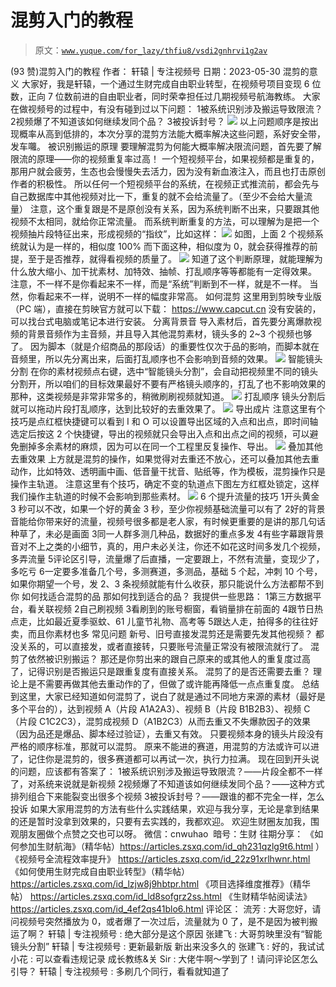 # 混剪入门的教程

> 原文：[`www.yuque.com/for_lazy/thfiu8/vsdi2gnhrvi1g2av`](https://www.yuque.com/for_lazy/thfiu8/vsdi2gnhrvi1g2av)

<ne-h2 id="1368bebe" data-lake-id="1368bebe"><ne-heading-ext><ne-heading-anchor></ne-heading-anchor><ne-heading-fold></ne-heading-fold></ne-heading-ext><ne-heading-content><ne-text id="uce92587d">(93 赞)混剪入门的教程</ne-text></ne-heading-content></ne-h2> <ne-p id="u5c8937bb" data-lake-id="u5c8937bb"><ne-text id="u287ff2ba">作者： 轩辕 | 专注视频号</ne-text></ne-p> <ne-p id="ubadf63e9" data-lake-id="ubadf63e9"><ne-text id="u48c0fb53">日期：2023-05-30</ne-text></ne-p> <ne-h1 id="f8fa5b84" data-lake-id="f8fa5b84"><ne-heading-ext><ne-heading-anchor></ne-heading-anchor><ne-heading-fold></ne-heading-fold></ne-heading-ext><ne-heading-content><ne-text id="uea7b17d5">混剪的意义</ne-text></ne-heading-content></ne-h1> <ne-p id="u8702e670" data-lake-id="u8702e670"><ne-text id="u4d11f98d">大家好，我是轩辕，一个通过生财完成自由职业转型，在视频号项目变现 6 位数，正向 7 位数前进的自由职业者，同时荣幸担任过几期视频号航海教练。</ne-text></ne-p> <ne-p id="u5168effd" data-lake-id="u5168effd"><ne-text id="u314b8307">大家在做视频号的过程中，有没有碰到过以下问题：</ne-text></ne-p> <ne-oli index-type="0"><ne-oli-i>1</ne-oli-i><ne-oli-c class="ne-oli-content" id="ude3ba4b6" data-lake-id="ude3ba4b6"><ne-text id="u17d26d4a" ne-bold="true">被系统识别涉及搬运导致限流？</ne-text></ne-oli-c></ne-oli> <ne-oli index-type="0"><ne-oli-i>2</ne-oli-i><ne-oli-c class="ne-oli-content" id="u60166ab7" data-lake-id="u60166ab7"><ne-text id="u11bc9bb5" ne-bold="true">视频爆了不知道该如何继续发同个品？</ne-text></ne-oli-c></ne-oli> <ne-oli index-type="0"><ne-oli-i>3</ne-oli-i><ne-oli-c class="ne-oli-content" id="ueadfeac9" data-lake-id="ueadfeac9"><ne-text id="uc00aaaad" ne-bold="true">被投诉封号？</ne-text></ne-oli-c></ne-oli> <ne-p id="ucd7113e9" data-lake-id="ucd7113e9"><ne-card data-card-name="image" data-card-type="inline" id="PfUbz" data-event-boundary="card">![](img/c63b7b673764b8bfd7df2282559a9c4e.png)</ne-card></ne-p> <ne-p id="u15becb78" data-lake-id="u15becb78"><ne-text id="ucd5537d2">以上问题顺序是按出现概率从高到低排的，本次分享的混剪方法能大概率解决这些问题，系好安全带，发车囖。</ne-text></ne-p> <ne-h1 id="554138fd" data-lake-id="554138fd"><ne-heading-ext><ne-heading-anchor></ne-heading-anchor><ne-heading-fold></ne-heading-fold></ne-heading-ext><ne-heading-content><ne-text id="ub809d829">被识别搬运的原理</ne-text></ne-heading-content></ne-h1> <ne-p id="u65daebde" data-lake-id="u65daebde"><ne-text id="u0e23bec2">要理解混剪为何能大概率解决限流问题，首先要了解限流的原理——</ne-text><ne-text id="u75392d6a" ne-bold="true">你的视频重复率过高！</ne-text></ne-p> <ne-p id="u466a4bf0" data-lake-id="u466a4bf0"><ne-text id="ueaa9fc07">一个短视频平台，如果视频都是重复的，那用户就会疲劳，生态也会慢慢失去活力，因为没有新血液注入，而且也打击原创作者的积极性。</ne-text></ne-p> <ne-p id="uda9e24a5" data-lake-id="uda9e24a5"><ne-text id="uad073de8" ne-bold="true">所以任何一个短视频平台的系统，在视频正式推流前，都会先与自己数据库中其他视频对比一下，重复的就不会给流量了。（至少不会给大量流量）</ne-text></ne-p> <ne-p id="u17ea02d2" data-lake-id="u17ea02d2"><ne-text id="u3c1bc617" ne-bold="true">注意，这个重复跟是不是原创没有关系，因为系统判断不出来，只要跟其他视频不太相同，就给你正常流量。</ne-text></ne-p> <ne-p id="ub901f6e8" data-lake-id="ub901f6e8"><ne-text id="uc4c2e759">而系统判断重复的方法，可以理解为是把一个视频抽片段特征出来，形成视频的“指纹”，比如这样：</ne-text></ne-p> <ne-p id="u65430749" data-lake-id="u65430749"><ne-card data-card-name="image" data-card-type="inline" id="P9U4a" data-event-boundary="card">![](img/efec67fc9591d8bd6c2b05eebaf7936d.png)</ne-card></ne-p> <ne-p id="u139c6ae9" data-lake-id="u139c6ae9"><ne-text id="u6d74b66f">如图，上面 2 个视频系统就认为是一样的，相似度 100%</ne-text></ne-p> <ne-p id="u81ab91ba" data-lake-id="u81ab91ba"><ne-text id="u41f2e634">而下面这种，相似度为 0，就会获得推荐的前提，至于是否推荐，就得看视频的质量了。</ne-text></ne-p> <ne-p id="u2a87f198" data-lake-id="u2a87f198"><ne-card data-card-name="image" data-card-type="inline" id="PXHON" data-event-boundary="card">![](img/4c37cde6e4eee1b46039e57e5487bf66.png)</ne-card></ne-p> <ne-p id="u2331974a" data-lake-id="u2331974a"><ne-text id="u66ecf3ba">知道了这个判断原理，就能理解为什么放大缩小、加干扰素材、加特效、抽帧、打乱顺序等等都能有一定得效果。</ne-text></ne-p> <ne-p id="u8b55728f" data-lake-id="u8b55728f"><ne-text id="u0fd0ba02" ne-bold="true">注意，不一样不是你看起来不一样，而是“系统”判断到不一样，就是不一样。</ne-text></ne-p> <ne-p id="u549a1c82" data-lake-id="u549a1c82"><ne-text id="uc4d8ea48" ne-bold="true">当然，你看起来不一样，说明不一样的幅度非常高。</ne-text></ne-p> <ne-h1 id="0874dea2" data-lake-id="0874dea2"><ne-heading-ext><ne-heading-anchor></ne-heading-anchor><ne-heading-fold></ne-heading-fold></ne-heading-ext><ne-heading-content><ne-text id="uab9d798a">如何混剪</ne-text></ne-heading-content></ne-h1> <ne-p id="u90204c81" data-lake-id="u90204c81"><ne-text id="u14505001">这里用到剪映专业版（PC 端），直接在剪映官方就可以下载：</ne-text></ne-p> <ne-p id="u5300ae5f" data-lake-id="u5300ae5f">[<ne-text id="u2238ef59">https://www.capcut.cn</ne-text>](https://www.capcut.cn)</ne-p> <ne-p id="ua3a830f2" data-lake-id="ua3a830f2"><ne-text id="u4a03c792">没有安装的，可以找台式电脑或笔记本进行安装。</ne-text></ne-p> <ne-h2 id="e24d1e04" data-lake-id="e24d1e04"><ne-heading-ext><ne-heading-anchor></ne-heading-anchor><ne-heading-fold></ne-heading-fold></ne-heading-ext><ne-heading-content><ne-text id="u5e757ef9">分离背景音</ne-text></ne-heading-content></ne-h2> <ne-p id="u8619c3df" data-lake-id="u8619c3df"><ne-text id="u668143a8">导入素材后，首先要分离爆款视频的背景音频作为主音频，并且导入其他混剪素材，镜头多的 2~3 个视频也够了。</ne-text></ne-p> <ne-p id="u9aa30cc9" data-lake-id="u9aa30cc9"><ne-text id="u40612742">因为脚本（就是介绍商品的那段话）的重要性仅次于品的影响，而脚本就在音频里，所以先分离出来，后面打乱顺序也不会影响到音频的效果。</ne-text></ne-p> <ne-p id="ud4565a4f" data-lake-id="ud4565a4f"><ne-card data-card-name="image" data-card-type="inline" id="SEiWP" data-event-boundary="card">![](img/d6aa9d4de4e08a1dc69eed0c63992ba0.png)</ne-card></ne-p> <ne-h2 id="fae6a283" data-lake-id="fae6a283"><ne-heading-ext><ne-heading-anchor></ne-heading-anchor><ne-heading-fold></ne-heading-fold></ne-heading-ext><ne-heading-content><ne-text id="ue85b7c1d">智能镜头分割</ne-text></ne-heading-content></ne-h2> <ne-p id="ucbdee4de" data-lake-id="ucbdee4de"><ne-text id="u1f2cf980">在你的素材视频点右键，选中“智能镜头分割”，会自动把视频里不同的镜头分割开，所以咱们的目标效果最好不要有严格镜头顺序的，打乱了也不影响效果的那种，这类视频是非常非常多的，稍微刷刷视频就知道。</ne-text></ne-p> <ne-p id="u12579761" data-lake-id="u12579761"><ne-card data-card-name="image" data-card-type="inline" id="W8MKf" data-event-boundary="card">![](img/caf5797081a8f2c11a1a805e039fee28.png)</ne-card></ne-p> <ne-h2 id="494bef19" data-lake-id="494bef19"><ne-heading-ext><ne-heading-anchor></ne-heading-anchor><ne-heading-fold></ne-heading-fold></ne-heading-ext><ne-heading-content><ne-text id="u66503d0e">打乱顺序</ne-text></ne-heading-content></ne-h2> <ne-p id="u7bbc0c72" data-lake-id="u7bbc0c72"><ne-text id="ub4730054">镜头分割后就可以拖动片段打乱顺序，达到比较好的去重效果了。</ne-text></ne-p> <ne-p id="u168911b5" data-lake-id="u168911b5"><ne-card data-card-name="image" data-card-type="inline" id="yKDal" data-event-boundary="card">![](img/b6cd639bb52f659c3a64e0954be469ba.png)</ne-card></ne-p> <ne-h2 id="80a73c2a" data-lake-id="80a73c2a"><ne-heading-ext><ne-heading-anchor></ne-heading-anchor><ne-heading-fold></ne-heading-fold></ne-heading-ext><ne-heading-content><ne-text id="u35257c99">导出成片</ne-text></ne-heading-content></ne-h2> <ne-p id="u377a7f7c" data-lake-id="u377a7f7c"><ne-text id="u99c9bbc2">注意这里有个技巧是点红框快捷键可以看到 I 和 O 可以设置导出区域的入点和出点，即时间轴选定后按这 2 个快捷键，导出的视频就只会导出入点和出点之间的视频，可以避免删掉多余素材的麻烦，因为可以在同一个工程里反复操作、导出。</ne-text></ne-p> <ne-p id="ud9da3879" data-lake-id="ud9da3879"><ne-card data-card-name="image" data-card-type="inline" id="xSZj2" data-event-boundary="card">![](img/2b416e6fc5d89c3231a0cfd14c180302.png)</ne-card></ne-p> <ne-h2 id="3cafa504" data-lake-id="3cafa504"><ne-heading-ext><ne-heading-anchor></ne-heading-anchor><ne-heading-fold></ne-heading-fold></ne-heading-ext><ne-heading-content><ne-text id="u1ca9cf4c">叠加其他去重效果</ne-text></ne-heading-content></ne-h2> <ne-p id="ua1240b67" data-lake-id="ua1240b67"><ne-text id="u679eff96">上方就是混剪的操作，如果觉得对去重还不放心，还可以叠加其他去重动作，比如特效、透明画中画、低音量干扰音、贴纸等，作为模板，混剪操作只是操作主轨道。</ne-text></ne-p> <ne-p id="u7762f625" data-lake-id="u7762f625"><ne-text id="u559e0b12">注意这里有个技巧，确定不变的轨道点下图左方红框处锁定，这样我们操作主轨道的时候不会影响到那些素材。</ne-text></ne-p> <ne-p id="u31a7dc9a" data-lake-id="u31a7dc9a"><ne-card data-card-name="image" data-card-type="inline" id="i5Rar" data-event-boundary="card">![](img/27032790324114ac659f2b80587bdbb7.png)</ne-card></ne-p> <ne-h1 id="c1213f80" data-lake-id="c1213f80"><ne-heading-ext><ne-heading-anchor></ne-heading-anchor><ne-heading-fold></ne-heading-fold></ne-heading-ext><ne-heading-content><ne-text id="u8d47d909">6 个提升流量的技巧</ne-text></ne-heading-content></ne-h1> <ne-oli index-type="0"><ne-oli-i>1</ne-oli-i><ne-oli-c class="ne-oli-content" id="ua007908f" data-lake-id="ua007908f"><ne-text id="u8de1c7b0">开头黄金 3 秒可以不改，如果一个好的黄金 3 秒，至少你视频基础流量可以有了</ne-text></ne-oli-c></ne-oli> <ne-oli index-type="0"><ne-oli-i>2</ne-oli-i><ne-oli-c class="ne-oli-content" id="u36959670" data-lake-id="u36959670"><ne-text id="ua18caafd">好的背景音能给你带来好的流量，视频号很多都是老人家，有时候更重要的是讲的那几句话种草了，未必是画面</ne-text></ne-oli-c></ne-oli> <ne-oli index-type="0"><ne-oli-i>3</ne-oli-i><ne-oli-c class="ne-oli-content" id="u34accd8e" data-lake-id="u34accd8e"><ne-text id="uc8c0b0ec">同一人群多测几种品，数据好的重点多发</ne-text></ne-oli-c></ne-oli> <ne-oli index-type="0"><ne-oli-i>4</ne-oli-i><ne-oli-c class="ne-oli-content" id="u33d66507" data-lake-id="u33d66507"><ne-text id="u39b73bf9">有些字幕跟背景音对不上之类的小细节，真的，用户未必关注，你还不如花这时间多发几个视频，多弄流量</ne-text></ne-oli-c></ne-oli> <ne-oli index-type="0"><ne-oli-i>5</ne-oli-i><ne-oli-c class="ne-oli-content" id="uce90a71a" data-lake-id="uce90a71a"><ne-text id="u385a22bd">评论区引导，流量爆了后直播，一定要跟上，不然有流量，变现少了，多吃亏</ne-text></ne-oli-c></ne-oli> <ne-oli index-type="0"><ne-oli-i>6</ne-oli-i><ne-oli-c class="ne-oli-content" id="u8715a866" data-lake-id="u8715a866"><ne-text id="u342ca88e">一定要多准备几个号，多测赛道，多测品，基础 5 个起，冲刺 10 个号，如果你期望一个号，发 2、3 条视频就能有什么收获，那只能说什么方法都帮不到你</ne-text></ne-oli-c></ne-oli> <ne-h1 id="3d64074c" data-lake-id="3d64074c"><ne-heading-ext><ne-heading-anchor></ne-heading-anchor><ne-heading-fold></ne-heading-fold></ne-heading-ext><ne-heading-content><ne-text id="u6ff81ff6">如何找适合混剪的品</ne-text></ne-heading-content></ne-h1> <ne-p id="u5038ff16" data-lake-id="u5038ff16"><ne-text id="u29e86154" ne-bold="true">那如何找到适合的品？</ne-text></ne-p> <ne-p id="u6e78f98c" data-lake-id="u6e78f98c"><ne-text id="ud1eae583" ne-bold="true">我提供一些思路：</ne-text></ne-p> <ne-oli index-type="0"><ne-oli-i>1</ne-oli-i><ne-oli-c class="ne-oli-content" id="u7719b76f" data-lake-id="u7719b76f"><ne-text id="u3d660066">第三方数据平台，看关联视频</ne-text></ne-oli-c></ne-oli> <ne-oli index-type="0"><ne-oli-i>2</ne-oli-i><ne-oli-c class="ne-oli-content" id="uf3325b5c" data-lake-id="uf3325b5c"><ne-text id="ucc274519">自己刷视频</ne-text></ne-oli-c></ne-oli> <ne-oli index-type="0"><ne-oli-i>3</ne-oli-i><ne-oli-c class="ne-oli-content" id="u0e5cda1e" data-lake-id="u0e5cda1e"><ne-text id="ue79ca71e">看刷到的账号橱窗，看销量排在前面的</ne-text></ne-oli-c></ne-oli> <ne-oli index-type="0"><ne-oli-i>4</ne-oli-i><ne-oli-c class="ne-oli-content" id="u048ce704" data-lake-id="u048ce704"><ne-text id="u4d27212f">跟节日热点走，比如最近夏季驱蚊、61 儿童节礼物、高考等</ne-text></ne-oli-c></ne-oli> <ne-oli index-type="0"><ne-oli-i>5</ne-oli-i><ne-oli-c class="ne-oli-content" id="u948932b3" data-lake-id="u948932b3"><ne-text id="u1da57d0b">跟达人走，拍得多的往往好卖，而且你素材也多</ne-text></ne-oli-c></ne-oli> <ne-h1 id="50d52dd9" data-lake-id="50d52dd9"><ne-heading-ext><ne-heading-anchor></ne-heading-anchor><ne-heading-fold></ne-heading-fold></ne-heading-ext><ne-heading-content><ne-text id="u00302968">常见问题</ne-text></ne-heading-content></ne-h1> <ne-p id="u6d4e8821" data-lake-id="u6d4e8821"><ne-text id="u306a410f" ne-bold="true">新号、旧号直接发混剪还是需要先发其他视频？</ne-text></ne-p> <ne-p id="u181856c4" data-lake-id="u181856c4"><ne-text id="ua08dec6e">都没关系的，可以直接发，或者直接转，只要账号流量正常没有被限流就行了。</ne-text></ne-p> <ne-p id="udacc0808" data-lake-id="udacc0808"><ne-text id="u18cc06f8" ne-bold="true">混剪了依然被识别搬运？</ne-text></ne-p> <ne-p id="ue6844161" data-lake-id="ue6844161"><ne-text id="ue66fbcbc">那还是你剪出来的跟自己原来的或其他人的重复度过高了，记得识别是否搬运只是跟重复度有直接关系。</ne-text></ne-p> <ne-p id="u1eee2015" data-lake-id="u1eee2015"><ne-text id="u3418b69c" ne-bold="true">混剪了的是否还需要去重？</ne-text></ne-p> <ne-p id="u38976f2b" data-lake-id="u38976f2b"><ne-text id="u01b9a6f3">理论上是不需要再做其他去重动作的了，但做了或许能再降低一点点重复度。</ne-text></ne-p> <ne-h1 id="25f9c7fa" data-lake-id="25f9c7fa"><ne-heading-ext><ne-heading-anchor></ne-heading-anchor><ne-heading-fold></ne-heading-fold></ne-heading-ext><ne-heading-content><ne-text id="uf176a014">总结</ne-text></ne-heading-content></ne-h1> <ne-p id="ud954dc29" data-lake-id="ud954dc29"><ne-text id="u771f7d67">到这里，大家已经知道如何混剪了，说白了就是通过不同地方来源的素材（最好是多个平台的），达到视频 A（片段 A1A2A3）、视频 B（片段 B1B2B3）、视频 C（片段 C1C2C3），混剪成视频 D（A1B2C3）从而去重又不失爆款因子的效果（因为品还是爆品、脚本经过验证），去重又有效。</ne-text></ne-p> <ne-p id="uf8d7a248" data-lake-id="uf8d7a248"><ne-text id="u220eb533" ne-bold="true">只要视频本身的镜头片段没有严格的顺序标准，那就可以混剪。</ne-text></ne-p> <ne-p id="ue99ba070" data-lake-id="ue99ba070"><ne-text id="u7ca6a39d">原来不能进的赛道，用混剪的方法或许可以进了，记住你是混剪的，很多赛道都可以再试一次，执行力拉满。</ne-text></ne-p> <ne-p id="u1b3e88b6" data-lake-id="u1b3e88b6"><ne-text id="u3e85ab38">现在回到开头说的问题，应该都有答案了：</ne-text></ne-p> <ne-oli index-type="0"><ne-oli-i>1</ne-oli-i><ne-oli-c class="ne-oli-content" id="u3ad0f072" data-lake-id="u3ad0f072"><ne-text id="ub7e83800" ne-bold="true">被系统识别涉及搬运导致限流？</ne-text><ne-text id="u7947aa9c" ne-bold="true">——片段全都不一样了，对系统来说就是新视频</ne-text></ne-oli-c></ne-oli> <ne-oli index-type="0"><ne-oli-i>2</ne-oli-i><ne-oli-c class="ne-oli-content" id="ua18caca5" data-lake-id="ua18caca5"><ne-text id="udd8c7863" ne-bold="true">视频爆了不知道该如何继续发同个品？</ne-text><ne-text id="u3daa5638" ne-bold="true">——这种方式排列组合下来能裂变出很多个视频</ne-text></ne-oli-c></ne-oli> <ne-oli index-type="0"><ne-oli-i>3</ne-oli-i><ne-oli-c class="ne-oli-content" id="ud5a06f31" data-lake-id="ud5a06f31"><ne-text id="u82e47ff4" ne-bold="true">被投诉封号？</ne-text><ne-text id="uf1519297" ne-bold="true">——跟谁的都不完全一样，怎么投诉</ne-text></ne-oli-c></ne-oli> <ne-p id="u02ae430c" data-lake-id="u02ae430c"><ne-text id="u4eaa4e1c">如果大家用混剪的方法有些什么实践结果，欢迎与我分享，无论是拿到结果的还是暂时没拿到效果的，只要有去实践的，我都欢迎。</ne-text></ne-p> <ne-p id="u6553a3f4" data-lake-id="u6553a3f4"><ne-text id="u5e5bfb5f">欢迎生财圈友加我，围观朋友圈做个点赞之交也可以呀。</ne-text></ne-p> <ne-p id="u3c64daa5" data-lake-id="u3c64daa5"><ne-text id="ua869ca92">微信：cnwuhao  暗号：生财</ne-text></ne-p> <ne-p id="u9f3ab80e" data-lake-id="u9f3ab80e"><ne-text id="u9364c903">往期分享：</ne-text></ne-p> <ne-p id="u03749f53" data-lake-id="u03749f53"><ne-text id="ud84c94e9">《如何参加生财航海》（精华帖）</ne-text>[<ne-text id="ub76ce01d">https://articles.zsxq.com/id_qh231qzlg9t6.html</ne-text>](https://articles.zsxq.com/id_qh231qzlg9t6.html) <ne-text id="u64aea407">）</ne-text></ne-p> <ne-p id="uae8add37" data-lake-id="uae8add37"><ne-text id="ub55c57b2">《视频号全流程效率提升》</ne-text> [<ne-text id="uf90fb2b6" ne-underline="true">https://articles.zsxq.com/id_22z91xrlhwnr.html</ne-text>](https://articles.zsxq.com/id_22z91xrlhwnr.html)</ne-p> <ne-p id="ub618d9c2" data-lake-id="ub618d9c2"><ne-text id="u4ce43dfa">《如何使用生财完成自由职业转型》（精华帖）</ne-text> [<ne-text id="u715df0dd" ne-underline="true">https://articles.zsxq.com/id_lzjw8j9hbtpr.html</ne-text>](https://articles.zsxq.com/id_lzjw8j9hbtpr.html)</ne-p> <ne-p id="u211c44b4" data-lake-id="u211c44b4"><ne-text id="u52a5e642">《项目选择维度推荐》（精华帖）</ne-text> [<ne-text id="u40a44db7" ne-underline="true">https://articles.zsxq.com/id_ld8sofgrz2ss.html</ne-text>](https://articles.zsxq.com/id_ld8sofgrz2ss.html)</ne-p> <ne-p id="u244d0a49" data-lake-id="u244d0a49"><ne-text id="u9611d938">《生财精华帖阅读法》</ne-text> [<ne-text id="u968262f4" ne-underline="true">https://articles.zsxq.com/id_4ef2qs41blo6.html</ne-text>](https://articles.zsxq.com/id_4ef2qs41blo6.html)</ne-p> <ne-hole id="u3ed63971" data-lake-id="u3ed63971"><ne-card data-card-name="hr" data-card-type="block" id="jN1lm" data-event-boundary="card"><ne-p id="uad842c87" data-lake-id="uad842c87"><ne-text id="u7d63e1c9">评论区：</ne-text></ne-p> <ne-p id="u2fe14228" data-lake-id="u2fe14228"><ne-text id="u372876bb">流芳 : 大哥您好，请问视频号突然播放为 0，或者爆了一次过后，流量就为 0 了，是不是因为被判搬运了啊？</ne-text> <ne-text id="u0d3146eb">轩辕 | 专注视频号 : 绝大部分是这个原因</ne-text> <ne-text id="uc43251ff">张建飞 : 大哥剪映里没有“智能镜头分割”</ne-text> <ne-text id="uadf40fa8">轩辕 | 专注视频号 : 更新最新版 新出来没多久的</ne-text> <ne-text id="u9d475ac0">张建飞 : 好的，我试试</ne-text> <ne-text id="u9021a942">小花 : 可以查看违规记录</ne-text> <ne-text id="u4c6bebdf">成长教练&关 Sir : 大佬牛啊～学到了！请问评论区怎么引导？</ne-text> <ne-text id="u5e35c9d6">轩辕 | 专注视频号 : 多刷几个同行，看看就知道了</ne-text></ne-p></ne-card></ne-hole>